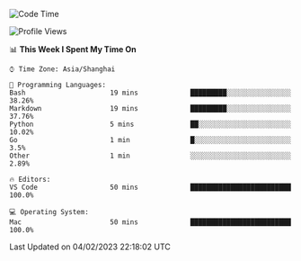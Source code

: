 <!--START_SECTION:waka-->
![Code Time](http://img.shields.io/badge/Code%20Time-455%20hrs%209%20mins-blue)

![Profile Views](http://img.shields.io/badge/Profile%20Views-0-blue)

📊 **This Week I Spent My Time On** 

```text
⌚︎ Time Zone: Asia/Shanghai

💬 Programming Languages: 
Bash                     19 mins             █████████░░░░░░░░░░░░░░░░   38.26% 
Markdown                 19 mins             █████████░░░░░░░░░░░░░░░░   37.76% 
Python                   5 mins              ██░░░░░░░░░░░░░░░░░░░░░░░   10.02% 
Go                       1 min               █░░░░░░░░░░░░░░░░░░░░░░░░   3.5% 
Other                    1 min               ░░░░░░░░░░░░░░░░░░░░░░░░░   2.89%

🔥 Editors: 
VS Code                  50 mins             █████████████████████████   100.0%

💻 Operating System: 
Mac                      50 mins             █████████████████████████   100.0%

```


 Last Updated on 04/02/2023 22:18:02 UTC
<!--END_SECTION:waka-->